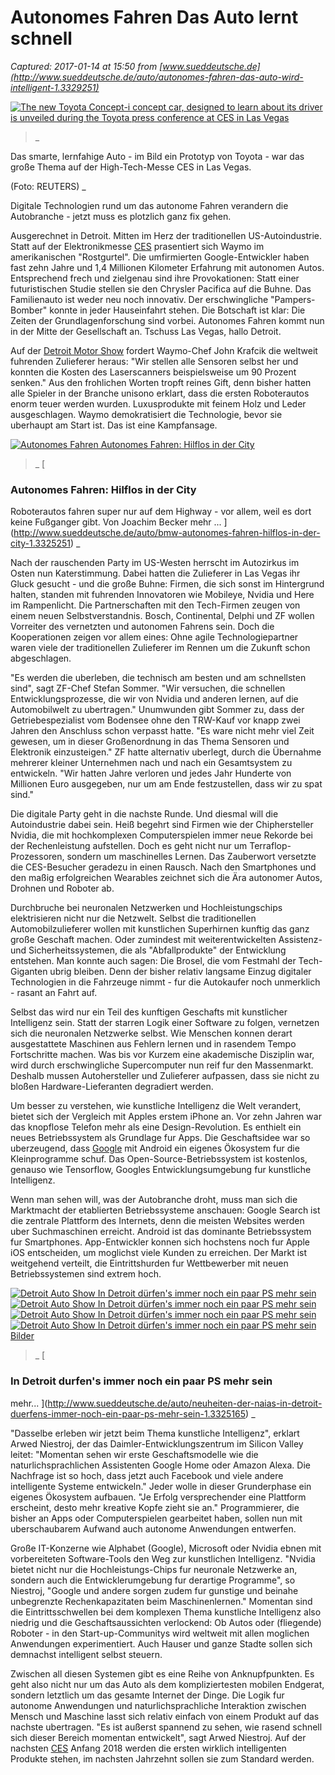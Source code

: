 # Autonomes Fahren Das Auto lernt schnell

_Captured: 2017-01-14 at 15:50 from [www.sueddeutsche.de](http://www.sueddeutsche.de/auto/autonomes-fahren-das-auto-wird-intelligent-1.3329251)_

[ ![The new Toyota Concept-i concept car, designed to learn about its driver is unveiled during the Toyota press conference at CES in Las Vegas](http://media-cdn.sueddeutsche.de/image/sz.1.3331886/156x88?v=1484305197000) ](http://media-cdn.sueddeutsche.de/image/sz.1.3331886/860x860?v=1484305197000)

> _ 

Das smarte, lernfahige Auto - im Bild ein Prototyp von Toyota - war das große Thema auf der High-Tech-Messe CES in Las Vegas.

(Foto: REUTERS) _

Digitale Technologien rund um das autonome Fahren verandern die Autobranche - jetzt muss es plotzlich ganz fix gehen.

Ausgerechnet in Detroit. Mitten im Herz der traditionellen US-Autoindustrie. Statt auf der Elektronikmesse [CES](http://www.sueddeutsche.de/thema/CES) prasentiert sich Waymo im amerikanischen "Rostgurtel". Die umfirmierten Google-Entwickler haben fast zehn Jahre und 1,4 Millionen Kilometer Erfahrung mit autonomen Autos. Entsprechend frech und zielgenau sind ihre Provokationen: Statt einer futuristischen Studie stellen sie den Chrysler Pacifica auf die Buhne. Das Familienauto ist weder neu noch innovativ. Der erschwingliche "Pampers-Bomber" konnte in jeder Hauseinfahrt stehen. Die Botschaft ist klar: Die Zeiten der Grundlagenforschung sind vorbei. Autonomes Fahren kommt nun in der Mitte der Gesellschaft an. Tschuss Las Vegas, hallo Detroit.

Auf der [Detroit Motor Show](http://www.sueddeutsche.de/thema/Detroit_Motor_Show) fordert Waymo-Chef John Krafcik die weltweit fuhrenden Zulieferer heraus: "Wir stellen alle Sensoren selbst her und konnten die Kosten des Laserscanners beispielsweise um 90 Prozent senken." Aus den frohlichen Worten tropft reines Gift, denn bisher hatten alle Spieler in der Branche unisono erklart, dass die ersten Roboterautos enorm teuer werden wurden. Luxusprodukte mit feinem Holz und Leder ausgeschlagen. Waymo demokratisiert die Technologie, bevor sie uberhaupt am Start ist. Das ist eine Kampfansage.

[ ![Autonomes Fahren Autonomes Fahren: Hilflos in der City](http://media-cdn.sueddeutsche.de/image/sz.1.3325220/173x130?v=1483976560000) ](http://www.sueddeutsche.de/auto/bmw-autonomes-fahren-hilflos-in-der-city-1.3325251)

> _ [

### **Autonomes Fahren: Hilflos in der City**

Roboterautos fahren super nur auf dem Highway - vor allem, weil es dort keine Fußganger gibt. Von Joachim Becker mehr ... ](http://www.sueddeutsche.de/auto/bmw-autonomes-fahren-hilflos-in-der-city-1.3325251) _

Nach der rauschenden Party im US-Westen herrscht im Autozirkus im Osten nun Katerstimmung. Dabei hatten die Zulieferer in Las Vegas ihr Gluck gesucht - und die große Buhne: Firmen, die sich sonst im Hintergrund halten, standen mit fuhrenden Innovatoren wie Mobileye, Nvidia und Here im Rampenlicht. Die Partnerschaften mit den Tech-Firmen zeugen von einem neuen Selbstverstandnis. Bosch, Continental, Delphi und ZF wollen Vorreiter des vernetzten und autonomen Fahrens sein. Doch die Kooperationen zeigen vor allem eines: Ohne agile Technologiepartner waren viele der traditionellen Zulieferer im Rennen um die Zukunft schon abgeschlagen.

"Es werden die uberleben, die technisch am besten und am schnellsten sind", sagt ZF-Chef Stefan Sommer. "Wir versuchen, die schnellen Entwicklungsprozesse, die wir von Nvidia und anderen lernen, auf die Automobilwelt zu ubertragen." Unumwunden gibt Sommer zu, dass der Getriebespezialist vom Bodensee ohne den TRW-Kauf vor knapp zwei Jahren den Anschluss schon verpasst hatte. "Es ware nicht mehr viel Zeit gewesen, um in dieser Großenordnung in das Thema Sensoren und Elektronik einzusteigen." ZF hatte alternativ uberlegt, durch die Übernahme mehrerer kleiner Unternehmen nach und nach ein Gesamtsystem zu entwickeln. "Wir hatten Jahre verloren und jedes Jahr Hunderte von Millionen Euro ausgegeben, nur um am Ende festzustellen, dass wir zu spat sind."

Die digitale Party geht in die nachste Runde. Und diesmal will die Autoindustrie dabei sein. Heiß begehrt sind Firmen wie der Chiphersteller Nvidia, die mit hochkomplexen Computerspielen immer neue Rekorde bei der Rechenleistung aufstellen. Doch es geht nicht nur um Terraflop-Prozessoren, sondern um maschinelles Lernen. Das Zauberwort versetzte die CES-Besucher geradezu in einen Rausch. Nach den Smartphones und den maßig erfolgreichen Wearables zeichnet sich die Ära autonomer Autos, Drohnen und Roboter ab.

Durchbruche bei neuronalen Netzwerken und Hochleistungschips elektrisieren nicht nur die Netzwelt. Selbst die traditionellen Automobilzulieferer wollen mit kunstlichen Superhirnen kunftig das ganz große Geschaft machen. Oder zumindest mit weiterentwickelten Assistenz- und Sicherheitssystemen, die als "Abfallprodukte" der Entwicklung entstehen. Man konnte auch sagen: Die Brosel, die vom Festmahl der Tech-Giganten ubrig bleiben. Denn der bisher relativ langsame Einzug digitaler Technologien in die Fahrzeuge nimmt - fur die Autokaufer noch unmerklich - rasant an Fahrt auf.

  


Selbst das wird nur ein Teil des kunftigen Geschafts mit kunstlicher Intelligenz sein. Statt der starren Logik einer Software zu folgen, vernetzen sich die neuronalen Netzwerke selbst. Wie Menschen konnen derart ausgestattete Maschinen aus Fehlern lernen und in rasendem Tempo Fortschritte machen. Was bis vor Kurzem eine akademische Disziplin war, wird durch erschwingliche Supercomputer nun reif fur den Massenmarkt. Deshalb mussen Autohersteller und Zulieferer aufpassen, dass sie nicht zu bloßen Hardware-Lieferanten degradiert werden.

Um besser zu verstehen, wie kunstliche Intelligenz die Welt verandert, bietet sich der Vergleich mit Apples erstem iPhone an. Vor zehn Jahren war das knopflose Telefon mehr als eine Design-Revolution. Es enthielt ein neues Betriebssystem als Grundlage fur Apps. Die Geschaftsidee war so uberzeugend, dass [Google](http://www.sueddeutsche.de/thema/Google) mit Android ein eigenes Ökosystem fur die Kleinprogramme schuf. Das Open-Source-Betriebssystem ist kostenlos, genauso wie Tensorflow, Googles Entwicklungsumgebung fur kunstliche Intelligenz.

Wenn man sehen will, was der Autobranche droht, muss man sich die Marktmacht der etablierten Betriebssysteme anschauen: Google Search ist die zentrale Plattform des Internets, denn die meisten Websites werden uber Suchmaschinen erreicht. Android ist das dominante Betriebssystem fur Smartphones. App-Entwickler konnen sich hochstens noch fur Apple iOS entscheiden, um moglichst viele Kunden zu erreichen. Der Markt ist weitgehend verteilt, die Eintrittshurden fur Wettbewerber mit neuen Betriebssystemen sind extrem hoch.

[ ![Detroit Auto Show In Detroit dürfen's immer noch ein paar PS mehr sein](http://media-cdn.sueddeutsche.de/globalassets/img/unsprited/placeholder.png) ](http://www.sueddeutsche.de/auto/neuheiten-der-naias-in-detroit-duerfens-immer-noch-ein-paar-ps-mehr-sein-1.3325165)[ ![Detroit Auto Show In Detroit dürfen's immer noch ein paar PS mehr sein](http://media-cdn.sueddeutsche.de/image/sz.1.3326293/173x130?v=1484142583000) ](http://www.sueddeutsche.de/auto/neuheiten-der-naias-in-detroit-duerfens-immer-noch-ein-paar-ps-mehr-sein-1.3325165-1)[ ![Detroit Auto Show In Detroit dürfen's immer noch ein paar PS mehr sein](http://media-cdn.sueddeutsche.de/image/sz.1.3325176/173x130?v=1483950724000) ](http://www.sueddeutsche.de/auto/neuheiten-der-naias-in-detroit-duerfens-immer-noch-ein-paar-ps-mehr-sein-1.3325165-2)[ ![Detroit Auto Show In Detroit dürfen's immer noch ein paar PS mehr sein](http://media-cdn.sueddeutsche.de/image/sz.1.3328203/687x515?v=1484127741000) ](http://www.sueddeutsche.de/auto/neuheiten-der-naias-in-detroit-duerfens-immer-noch-ein-paar-ps-mehr-sein-1.3325165-3)[Bilder](http://www.sueddeutsche.de/auto/neuheiten-der-naias-in-detroit-duerfens-immer-noch-ein-paar-ps-mehr-sein-1.3325165)

> _ [

###  In Detroit durfen's immer noch ein paar PS mehr sein 

mehr... ](http://www.sueddeutsche.de/auto/neuheiten-der-naias-in-detroit-duerfens-immer-noch-ein-paar-ps-mehr-sein-1.3325165) _

"Dasselbe erleben wir jetzt beim Thema kunstliche Intelligenz", erklart Arwed Niestroj, der das Daimler-Entwicklungszentrum im Silicon Valley leitet: "Momentan sehen wir erste Geschaftsmodelle wie die naturlichsprachlichen Assistenten Google Home oder Amazon Alexa. Die Nachfrage ist so hoch, dass jetzt auch Facebook und viele andere intelligente Systeme entwickeln." Jeder wolle in dieser Grunderphase ein eigenes Ökosystem aufbauen. "Je Erfolg versprechender eine Plattform erscheint, desto mehr kreative Kopfe zieht sie an." Programmierer, die bisher an Apps oder Computerspielen gearbeitet haben, sollen nun mit uberschaubarem Aufwand auch autonome Anwendungen entwerfen.

Große IT-Konzerne wie Alphabet (Google), Microsoft oder Nvidia ebnen mit vorbereiteten Software-Tools den Weg zur kunstlichen Intelligenz. "Nvidia bietet nicht nur die Hochleistungs-Chips fur neuronale Netzwerke an, sondern auch die Entwicklerumgebung fur derartige Programme", so Niestroj, "Google und andere sorgen zudem fur gunstige und beinahe unbegrenzte Rechenkapazitaten beim Maschinenlernen." Momentan sind die Eintrittsschwellen bei dem komplexen Thema kunstliche Intelligenz also niedrig und die Geschaftsaussichten verlockend: Ob Autos oder (fliegende) Roboter - in den Start-up-Communitys wird weltweit mit allen moglichen Anwendungen experimentiert. Auch Hauser und ganze Stadte sollen sich demnachst intelligent selbst steuern.

Zwischen all diesen Systemen gibt es eine Reihe von Anknupfpunkten. Es geht also nicht nur um das Auto als dem kompliziertesten mobilen Endgerat, sondern letztlich um das gesamte Internet der Dinge. Die Logik fur autonome Anwendungen und naturlichsprachliche Interaktion zwischen Mensch und Maschine lasst sich relativ einfach von einem Produkt auf das nachste ubertragen. "Es ist außerst spannend zu sehen, wie rasend schnell sich dieser Bereich momentan entwickelt", sagt Arwed Niestroj. Auf der nachsten [CES](http://www.sueddeutsche.de/thema/CES) Anfang 2018 werden die ersten wirklich intelligenten Produkte stehen, im nachsten Jahrzehnt sollen sie zum Standard werden.
